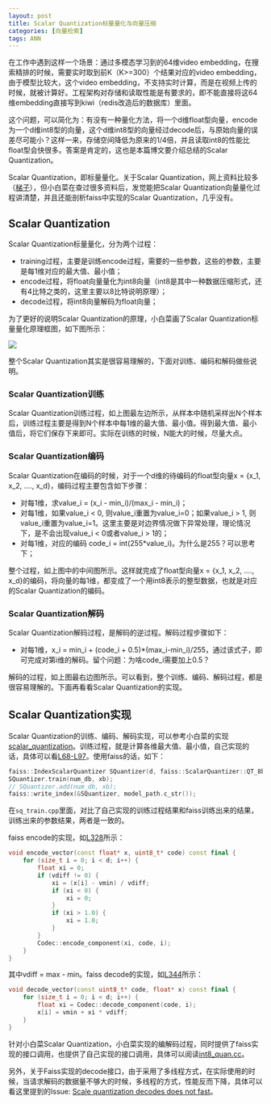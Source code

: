 ```yaml
---
layout: post
title: Scalar Quantization标量量化与向量压缩
categories: [向量检索]
tags: ANN
---
```


在工作中遇到这样一个场景：通过多模态学习到的64维video embedding，在搜索精排的时候，需要实时取到前K（K>=300）个结果对应的video embedding，由于模型比较大，这个video embedding，不支持实时计算，而是在视频上传的时候，就被计算好。工程架构对存储和读取性能是有要求的，即不能直接将这64维embedding直接写到kiwi（redis改造后的数据库）里面。

这个问题，可以简化为：有没有一种量化方法，将一个d维float型向量，encode为一个d维int8型的向量，这个d维int8型的向量经过decode后，与原始向量的误差尽可能小？这样一来，存储空间降低为原来的1/4倍，并且读取int8的性能比float型会快很多。答案是肯定的，这也是本篇博文要介绍总结的Scalar Quantization。

Scalar Quantization，即标量量化。关于Scalar Quantization，网上资料比较多（[梯子](https://www.google.com.hk/search?q=Scalar+Quantization&newwindow=1&safe=strict&biw=1389&bih=766&sxsrf=ALeKk01QFkem3Lrzgoe3vrfd5uyeVr2RPQ%3A1624178770171&ei=UgDPYOjkCMWXr7wP98CqkA0&oq=Scalar+Quantization&gs_lcp=Cgdnd3Mtd2l6EAMyBwgjEOoCECcyBwgjEOoCECcyBwgjEOoCECcyBwgjEOoCECcyBwgjEOoCECcyBwgjEOoCECcyBwgjEOoCECcyBwgjEOoCECcyBwgjEOoCECcyBwgjEOoCECdQ06k-WOSrPmDwrD5oAXACeACAAckBiAHJAZIBAzItMZgBAKABAaABAqoBB2d3cy13aXqwAQrAAQE&sclient=gws-wiz&ved=0ahUKEwjo1ZW16aXxAhXFy4sBHXegCtIQ4dUDCBI&uact=5)），但小白菜在查过很多资料后，发觉能把Scalar Quantization向量量化过程讲清楚，并且还能剖析faiss中实现的Scalar Quantization，几乎没有。

## Scalar Quantization

Scalar Quantization标量量化，分为两个过程：

- training过程，主要是训练encode过程，需要的一些参数，这些的参数，主要是每1维对应的最大值、最小值；
- encode过程，将float向量量化为int8向量（int8是其中一种数据压缩形式，还有4比特之类的，这里主要以8比特说明原理）；
- decode过程，将int8向量解码为float向量；

为了更好的说明Scalar Quantization的原理，小白菜画了Scalar Quantization标量量化原理框图，如下图所示：

![](http://yongyuan.name/imgs/posts/scalar-quantization-encode-decode1.jpg)

整个Scalar Quantization其实是很容易理解的，下面对训练、编码和解码做些说明。

### Scalar Quantization训练

Scalar Quantization训练过程，如上图最左边所示，从样本中随机采样出N个样本后，训练过程主要是得到N个样本中每1维的最大值、最小值。得到最大值、最小值后，将它们保存下来即可。实际在训练的时候，N能大的时候，尽量大点。

### Scalar Quantization编码

Scalar Quantization在编码的时候，对于一个d维的待编码的float型向量x = {x_1, x_2, ...., x_d}，编码过程主要包含如下步骤：

- 对每1维，求value_i = (x_i - min_i)/(max_i - min_i)；
- 对每1维，如果value_i < 0, 则value_i重置为value_i=0；如果value_i > 1, 则value_i重置为value_i=1。这里主要是对边界情况做下异常处理，理论情况下，是不会出现value_i < 0或者value_i > 1的；
- 对每1维，对应的编码 code_i = int(255*value_i)。为什么是255？可以思考下；

整个过程，如上图中的中间图所示。这样就完成了float型向量x = {x_1, x_2, ...., x_d}的编码，将向量的每1维，都变成了一个用int8表示的整型数据，也就是对应的Scalar Quantization的编码。

### Scalar Quantization解码

Scalar Quantization解码过程，是解码的逆过程。解码过程步骤如下：

- 对每1维，x_i = min_i + (code_i + 0.5)*(max_i-min_i)/255，通过该式子，即可完成对第i维的解码。留个问题：为啥code_i需要加上0.5？

解码的过程，如上图最右边图所示。可以看到，整个训练、编码、解码过程，都是很容易理解的。下面再看看Scalar Quantization的实现。

## Scalar Quantization实现

Scalar Quantization的训练、编码、解码实现，可以参考小白菜的实现[scalar_quantization](https://github.com/willard-yuan/cvtk/tree/master/scalar_quantization)。训练过程，就是计算各维最大值、最小值，自己实现的话，具体可以看[L68-L97](https://github.com/willard-yuan/cvtk/blob/master/scalar_quantization/train/src/sq_train.cpp#L68)。使用faiss的话，如下：

```cpp
faiss::IndexScalarQuantizer SQuantizer(d, faiss::ScalarQuantizer::QT_8bit, faiss::METRIC_L2);
SQuantizer.train(num_db, xb);
// SQuantizer.add(num_db, xb);    
faiss::write_index(&SQuantizer, model_path.c_str());
```

在`sq_train.cpp`里面，对比了自己实现的训练过程结果和faiss训练出来的结果，训练出来的参数结果，两者是一致的。

faiss encode的实现，如[L328](https://github.com/facebookresearch/faiss/blob/master/faiss/impl/ScalarQuantizer.cpp#L328)所示：

```cpp
void encode_vector(const float* x, uint8_t* code) const final {
    for (size_t i = 0; i < d; i++) {
        float xi = 0;
        if (vdiff != 0) {
            xi = (x[i] - vmin) / vdiff;
            if (xi < 0) {
                xi = 0;
            }
            if (xi > 1.0) {
                xi = 1.0;
            }
        }
        Codec::encode_component(xi, code, i);
    }
}
```

其中vdiff = max - min。faiss decode的实现，如[L344](https://github.com/facebookresearch/faiss/blob/master/faiss/impl/ScalarQuantizer.cpp#L344)所示：

```cpp
void decode_vector(const uint8_t* code, float* x) const final {
    for (size_t i = 0; i < d; i++) {
        float xi = Codec::decode_component(code, i);
        x[i] = vmin + xi * vdiff;
    }
}
```

针对小白菜Scalar Quantization，小白菜实现的编解码过程，同时提供了faiss实现的接口调用，也提供了自己实现的接口调用，具体可以阅读[int8_quan.cc](https://github.com/willard-yuan/cvtk/blob/master/scalar_quantization/scalar_quantization/int8_quan.cc)。

另外，关于Faiss实现的decode接口，由于采用了多线程方式，在实际使用的时候，当请求解码的数据量不够大的时候，多线程的方式，性能反而下降，具体可以看这里提到的Issue: [Scale quantization decodes does not fast](https://github.com/facebookresearch/faiss/issues/1530)。
